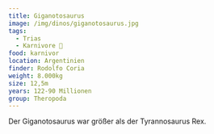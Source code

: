 ```yaml
---
title: Giganotosaurus
image: /img/dinos/giganotosaurus.jpg
tags:
  - Trias
  - Karnivore 🥩
food: karnivor
location: Argentinien
finder: Rodolfo Coria
weight: 8.000kg
size: 12,5m
years: 122-90 Millionen
group: Theropoda
---
```

Der Giganotosaurus war größer als der Tyrannosaurus Rex.